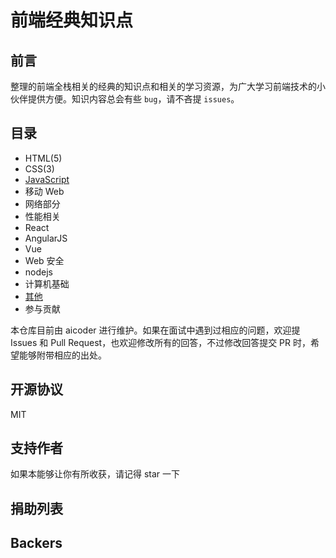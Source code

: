 # 前端经典知识点

## 前言

整理的前端全栈相关的经典的知识点和相关的学习资源，为广大学习前端技术的小伙伴提供方便。知识内容总会有些 `bug`，请不吝提 `issues`。

## 目录

- HTML(5)
- CSS(3)
- [JavaScript](./docs/js.md)
- 移动 Web
- 网络部分
- 性能相关
- React
- AngularJS
- Vue
- Web 安全
- nodejs
- 计算机基础
- [其他](./docs/other.md)
- 参与贡献

本仓库目前由 aicoder 进行维护。如果在面试中遇到过相应的问题，欢迎提 Issues 和 Pull Request，也欢迎修改所有的回答，不过修改回答提交 PR 时，希望能够附带相应的出处。

## 开源协议

MIT

## 支持作者

如果本能够让你有所收获，请记得 star 一下

## 捐助列表

## Backers
